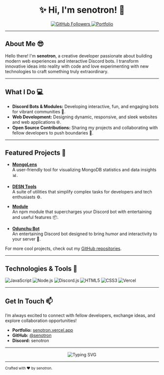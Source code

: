 <h1 align="center">✨ Hi, I'm senotron! 🚀</h1>

<p align="center">
  <a href="https://github.com/senotron">
    <img src="https://img.shields.io/github/followers/senotron?style=social" alt="GitHub Followers"/>
  </a>
  <a href="https://senotron.vercel.app">
    <img src="https://img.shields.io/badge/Portfolio-Visit%20My%20Site-brightgreen" alt="Portfolio"/>
  </a>
</p>

---

## About Me 😎

Hello there! I'm **senotron**, a creative developer passionate about building modern web experiences and interactive Discord bots. I transform innovative ideas into reality with code and love experimenting with new technologies to craft something truly extraordinary.

---

## What I Do 💻

- **Discord Bots & Modules:** Developing interactive, fun, and engaging bots for vibrant communities 🤖.
- **Web Development:** Designing dynamic, responsive, and sleek websites and web applications 🌐.
- **Open Source Contributions:** Sharing my projects and collaborating with fellow developers to push boundaries 🤝.

---

## Featured Projects 🚀

- **[MongoLens](https://mongolens.vercel.app)**  
  A user-friendly tool for visualizing MongoDB statistics and data insights 📊.
  
- **[DESN Tools](https://desntools.vercel.app)**  
  A suite of utilities that simplify complex tasks for developers and tech enthusiasts ⚙️.
  
- **[Module](https://www.npmjs.com/sennur)**  
  An npm module that supercharges your Discord bot with entertaining and useful features 📦.
  
- **[Odunchu Bot](https://bit.ly/whisperbot)**  
  An entertaining Discord bot designed to bring humor and interactivity to your server 🎉.

For more cool projects, check out my [GitHub repositories](https://github.com/senotron).

---

## Technologies & Tools 🔧

![JavaScript](https://img.shields.io/badge/JavaScript-ES6%2B-yellow)
![Node.js](https://img.shields.io/badge/Node.js-14%2B-green)
![Discord.js](https://img.shields.io/badge/Discord.js-v14-blue)
![HTML5](https://img.shields.io/badge/HTML5-E34F26?logo=html5&logoColor=white)
![CSS3](https://img.shields.io/badge/CSS3-1572B6?logo=css3&logoColor=white)
![Vercel](https://img.shields.io/badge/Vercel-000?logo=vercel&logoColor=white)

---

## Get In Touch 📫

I’m always excited to connect with fellow developers, exchange ideas, and explore collaboration opportunities!

- **Portfolio:** [senotron.vercel.app](https://senotron.vercel.app)
- **GitHub:** [@senotron](https://github.com/senotron)
- **Discord:** senotron

---

<p align="center">
  <img src="https://readme-typing-svg.herokuapp.com?size=25&width=700&lines=Welcome+to+my+GitHub+profile!;Let's+create+something+amazing+together!;Keep+coding+and+stay+inspired!+💻" alt="Typing SVG"/>
</p>

---

<sub>Crafted with ❤️ by senotron.</sub>
